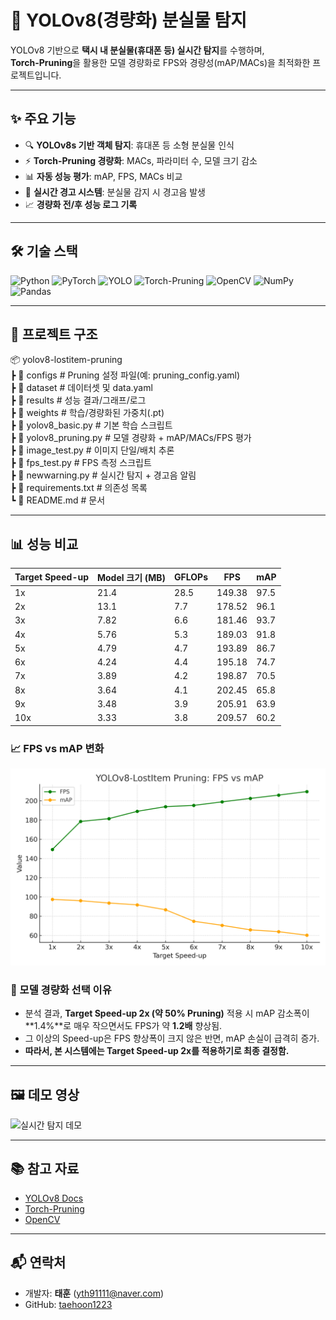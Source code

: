 # 🚀 YOLOv8(경량화) 분실물 탐지

YOLOv8 기반으로 **택시 내 분실물(휴대폰 등) 실시간 탐지**를 수행하며,  
**Torch-Pruning**을 활용한 모델 경량화로 FPS와 경량성(mAP/MACs)을 최적화한 프로젝트입니다.

---

## ✨ 주요 기능
- 🔍 **YOLOv8s 기반 객체 탐지**: 휴대폰 등 소형 분실물 인식
- ⚡ **Torch-Pruning 경량화**: MACs, 파라미터 수, 모델 크기 감소
- 📊 **자동 성능 평가**: mAP, FPS, MACs 비교
- 🔔 **실시간 경고 시스템**: 분실물 감지 시 경고음 발생
- 📈 **경량화 전/후 성능 로그 기록**

---

## 🛠 기술 스택

![Python](https://img.shields.io/badge/Python-3776AB?logo=python&logoColor=white)
![PyTorch](https://img.shields.io/badge/PyTorch-%23EE4C2C.svg?logo=pytorch&logoColor=white)
![YOLO](https://img.shields.io/badge/YOLO-yellow)
![Torch-Pruning](https://img.shields.io/badge/Torch-Pruning-lightgrey)
![OpenCV](https://img.shields.io/badge/OpenCV-%235C3EE8.svg?logo=opencv&logoColor=white)
![NumPy](https://img.shields.io/badge/NumPy-013243?logo=numpy&logoColor=white)
![Pandas](https://img.shields.io/badge/Pandas-150458?logo=pandas&logoColor=white)

---

## 📂 프로젝트 구조
📦 yolov8-lostitem-pruning  
┣ 📂 configs # Pruning 설정 파일(예: pruning_config.yaml)  
┣ 📂 dataset # 데이터셋 및 data.yaml  
┣ 📂 results # 성능 결과/그래프/로그  
┣ 📂 weights # 학습/경량화된 가중치(.pt)  
┣ 📜 yolov8_basic.py # 기본 학습 스크립트  
┣ 📜 yolov8_pruning.py # 모델 경량화 + mAP/MACs/FPS 평가  
┣ 📜 image_test.py # 이미지 단일/배치 추론  
┣ 📜 fps_test.py # FPS 측정 스크립트  
┣ 📜 newwarning.py # 실시간 탐지 + 경고음 알림  
┣ 📜 requirements.txt # 의존성 목록  
┗ 📜 README.md # 문서  

---

## 📊 성능 비교

| Target Speed-up | Model 크기 (MB) | GFLOPs | FPS    | mAP  |
|-----------------|-----------------|--------|--------|------|
| 1x              | 21.4            | 28.5   | 149.38 | 97.5 |
| 2x              | 13.1            | 7.7    | 178.52 | 96.1 |
| 3x              | 7.82            | 6.6    | 181.46 | 93.7 |
| 4x              | 5.76            | 5.3    | 189.03 | 91.8 |
| 5x              | 4.79            | 4.7    | 193.89 | 86.7 |
| 6x              | 4.24            | 4.4    | 195.18 | 74.7 |
| 7x              | 3.89            | 4.2    | 198.87 | 70.5 |
| 8x              | 3.64            | 4.1    | 202.45 | 65.8 |
| 9x              | 3.48            | 3.9    | 205.91 | 63.9 |
| 10x             | 3.33            | 3.8    | 209.57 | 60.2 |



### 📈 FPS vs mAP 변화
![성능 그래프](yolov8_lostitem_pruning_graph.png)


### 📌 모델 경량화 선택 이유
- 분석 결과, **Target Speed-up 2x (약 50% Pruning)** 적용 시 mAP 감소폭이 **1.4%**로 매우 작으면서도 FPS가 약 **1.2배** 향상됨.
- 그 이상의 Speed-up은 FPS 향상폭이 크지 않은 반면, mAP 손실이 급격히 증가.
- **따라서, 본 시스템에는 Target Speed-up 2x를 적용하기로 최종 결정함.**

---

## 🖼 데모 영상
![실시간 탐지 데모](yolo_demo.gif)


---

## 📚 참고 자료
- [YOLOv8 Docs](https://docs.ultralytics.com)
- [Torch-Pruning](https://github.com/VainF/Torch-Pruning)
- [OpenCV](https://opencv.org)

---

## 📬 연락처
- 개발자: **태훈** (yth91111@naver.com)  
- GitHub: [taehoon1223](https://github.com/taehoon1223)


